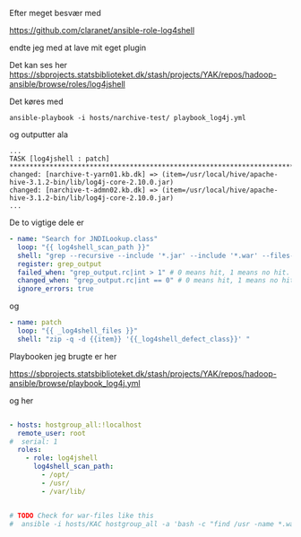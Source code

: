 Efter meget besvær med 

<https://github.com/claranet/ansible-role-log4shell>

endte jeg med at lave mit eget plugin

Det kan ses her
<https://sbprojects.statsbiblioteket.dk/stash/projects/YAK/repos/hadoop-ansible/browse/roles/log4jshell>



Det køres med
```
ansible-playbook -i hosts/narchive-test/ playbook_log4j.yml
```

og outputter ala

```
...
TASK [log4jshell : patch] *********************************************************************************************************************************************************************************************************
changed: [narchive-t-yarn01.kb.dk] => (item=/usr/local/hive/apache-hive-3.1.2-bin/lib/log4j-core-2.10.0.jar)
changed: [narchive-t-admn02.kb.dk] => (item=/usr/local/hive/apache-hive-3.1.2-bin/lib/log4j-core-2.10.0.jar)
...
```


De to vigtige dele er

```yaml
- name: "Search for JNDILookup.class"
  loop: "{{ log4shell_scan_path }}"
  shell: "grep --recursive --include '*.jar' --include '*.war' --files-with-matches --fixed-strings '{{_log4shell_defect_class}}' {{item}}"
  register: grep_output
  failed_when: "grep_output.rc|int > 1" # 0 means hit, 1 means no hit. 2+ means error
  changed_when: "grep_output.rc|int == 0" # 0 means hit, 1 means no hit. 2+ means error
  ignore_errors: true
```

og 

```yaml
- name: patch
  loop: "{{ _log4shell_files }}"
  shell: "zip -q -d {{item}} '{{_log4shell_defect_class}}' "
```    


Playbooken jeg brugte er her

https://sbprojects.statsbiblioteket.dk/stash/projects/YAK/repos/hadoop-ansible/browse/playbook_log4j.yml

og her
```yaml

- hosts: hostgroup_all:!localhost
  remote_user: root
#  serial: 1
  roles:
    - role: log4jshell
      log4shell_scan_path:
        - /opt/
        - /usr/
        - /var/lib/


# TODO Check for war-files like this
#  ansible -i hosts/KAC hostgroup_all -a 'bash -c "find /usr -name *.war -size +10k | xargs -r -i unzip -l {} | (grep log4j-core || echo clean) | grep -v log4j-core  "' -u root
```

